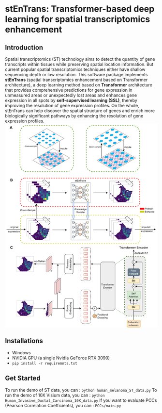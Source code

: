 # stEnTrans: Transformer-based deep learning for spatial transcriptomics enhancement
## Introduction
Spatial transcriptomics (ST) technology aims to detect the quantity of gene transcripts within tissues while preserving spatial location information. But current popular spatial transcriptomics techniques either have shallow sequencing depth or low resolution. This software package implements **stEnTrans** (spatial transcriptomics enhancement based on Transformer architecture), a deep learning method based on **Transformer** architecture that provides comprehensive predictions for gene expression in unmeasured areas or unexpectedly lost areas and enhances gene expression in all spots by **self-supervised learning (SSL)**, thereby improving the resolution of gene expression profiles. On the whole, stEnTrans can help discover the spatial structure of genes and enrich more biologically significant pathways by enhancing the resolution of gene expression profiles.
![stEnTrans_model.png](stEnTrans/stEnTrans_model.png)
## Installations
- Windows
- NVIDIA GPU (a single Nvidia GeForce RTX 3090)
- `pip install -r requiremnts.txt`
## Get Started
To run the demo of ST data, you can : `python human_melanoma_ST_data.py`
To run the demo of 10X Visium data, you can : `python Human_Invasive_Ductal_Carcinoma_10X_data.py`
If you want to evaluate PCCs (Pearson Correlation Coefficients), you can : `PCCs/main.py`
